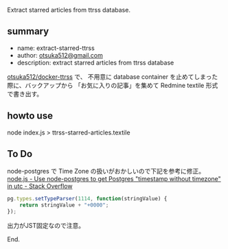 Extract starred articles from ttrss database.

## summary

* name: extract-starred-ttrss
* author: otsuka512@gmail.com
* description: extract starred articles from ttrss database

[otsuka512/docker-ttrss](https://github.com/otsuka512/docker-ttrss) で、
不用意に database container を止めてしまった際に、バックアップから
「お気に入りの記事」を集めて Redmine textile 形式で書き出す。

## howto use

node index.js > ttrss-starred-articles.textile

## To Do

node-postgres で Time Zone の扱いがおかしいので下記を参考に修正。
[node.js - Use node-postgres to get Postgres "timestamp without timezone" in utc - Stack Overflow](http://stackoverflow.com/questions/20712291/use-node-postgres-to-get-postgres-timestamp-without-timezone-in-utc)
```js
pg.types.setTypeParser(1114, function(stringValue) {
    return stringValue + "+0000";
});
```
出力がJST固定なので注意。

End.
